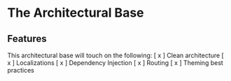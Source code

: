 # The Architectural Base

## Features

This architectural base will touch on the following:
[ x ] Clean architecture
[ x ] Localizations
[ x ] Dependency Injection
[ x ] Routing
[ x ] Theming best practices